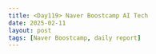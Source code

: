 ```yaml
---
title: <Day119> Naver Boostcamp AI Tech
date: 2025-02-11
layout: post
tags: [Naver Boostcamp, daily report]
---
```

